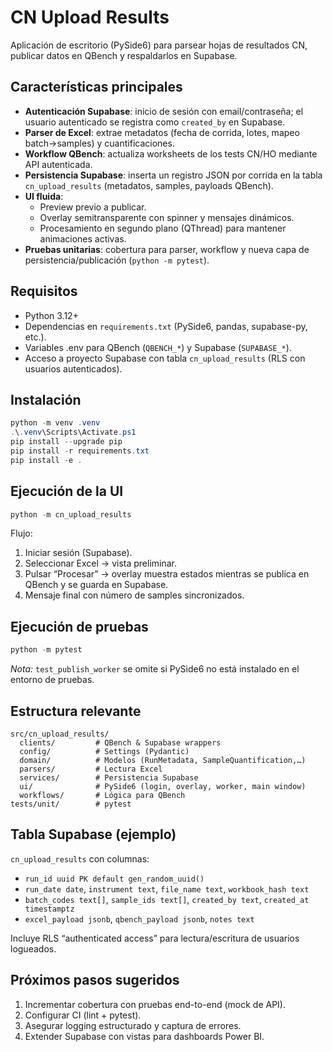 ﻿# CN Upload Results

Aplicación de escritorio (PySide6) para parsear hojas de resultados CN, publicar datos en QBench y respaldarlos en Supabase.

## Características principales
- **Autenticación Supabase**: inicio de sesión con email/contraseña; el usuario autenticado se registra como `created_by` en Supabase.
- **Parser de Excel**: extrae metadatos (fecha de corrida, lotes, mapeo batch→samples) y cuantificaciones.
- **Workflow QBench**: actualiza worksheets de los tests CN/HO mediante API autenticada.
- **Persistencia Supabase**: inserta un registro JSON por corrida en la tabla `cn_upload_results` (metadatos, samples, payloads QBench).
- **UI fluida**:
  - Preview previo a publicar.
  - Overlay semitransparente con spinner y mensajes dinámicos.
  - Procesamiento en segundo plano (QThread) para mantener animaciones activas.
- **Pruebas unitarias**: cobertura para parser, workflow y nueva capa de persistencia/publicación (`python -m pytest`).

## Requisitos
- Python 3.12+
- Dependencias en `requirements.txt` (PySide6, pandas, supabase-py, etc.).
- Variables .env para QBench (`QBENCH_*`) y Supabase (`SUPABASE_*`).
- Acceso a proyecto Supabase con tabla `cn_upload_results` (RLS con usuarios autenticados).

## Instalación
```powershell
python -m venv .venv
.\.venv\Scripts\Activate.ps1
pip install --upgrade pip
pip install -r requirements.txt
pip install -e .
```

## Ejecución de la UI
```powershell
python -m cn_upload_results
```
Flujo:
1. Iniciar sesión (Supabase).
2. Seleccionar Excel → vista preliminar.
3. Pulsar “Procesar” → overlay muestra estados mientras se publica en QBench y se guarda en Supabase.
4. Mensaje final con número de samples sincronizados.

## Ejecución de pruebas
```powershell
python -m pytest
```
*Nota:* `test_publish_worker` se omite si PySide6 no está instalado en el entorno de pruebas.

## Estructura relevante
```
src/cn_upload_results/
  clients/         # QBench & Supabase wrappers
  config/          # Settings (Pydantic)
  domain/          # Modelos (RunMetadata, SampleQuantification,…)
  parsers/         # Lectura Excel
  services/        # Persistencia Supabase
  ui/              # PySide6 (login, overlay, worker, main window)
  workflows/       # Lógica para QBench
tests/unit/        # pytest
```

## Tabla Supabase (ejemplo)
`cn_upload_results` con columnas:
- `run_id uuid PK default gen_random_uuid()`
- `run_date date`, `instrument text`, `file_name text`, `workbook_hash text`
- `batch_codes text[]`, `sample_ids text[]`, `created_by text`, `created_at timestamptz`
- `excel_payload jsonb`, `qbench_payload jsonb`, `notes text`

Incluye RLS “authenticated access” para lectura/escritura de usuarios logueados.

## Próximos pasos sugeridos
1. Incrementar cobertura con pruebas end-to-end (mock de API).
2. Configurar CI (lint + pytest).
3. Asegurar logging estructurado y captura de errores.
4. Extender Supabase con vistas para dashboards Power BI.
